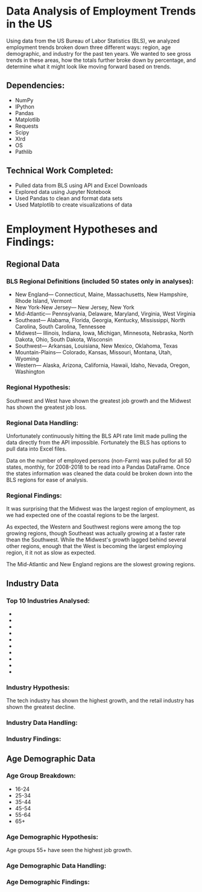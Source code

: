 # Data Analysis of Employment Trends in the US

Using data from the US Bureau of Labor Statistics (BLS), we analyzed employment trends broken down three different ways: region, age demographic, and industry for the past ten years. We wanted to see gross trends in these areas, how the totals further broke down by percentage, and determine what it might look like moving forward based on trends. 

## Dependencies: 
- NumPy
- IPython
- Pandas
- Matplotlib
- Requests
- Scipy
- Xlrd
- OS
- Pathlib

## Technical Work Completed:
- Pulled data from BLS using API and Excel Downloads
- Explored data using Jupyter Notebook
- Used Pandas to clean and format data sets
- Used Matplotlib to create visualizations of data

# Employment Hypotheses and Findings: 
## Regional Data
### BLS Regional Definitions (included 50 states only in analyses): 
- New England— Connecticut, Maine, Massachusetts, New Hampshire, Rhode Island, Vermont
- New York-New Jersey— New Jersey, New York
- Mid-Atlantic— Pennsylvania, Delaware, Maryland, Virginia, West Virginia
- Southeast— Alabama, Florida, Georgia, Kentucky, Mississippi, North Carolina, South Carolina, Tennessee
- Midwest— Illinois, Indiana, Iowa, Michigan, Minnesota, Nebraska, North Dakota, Ohio, South Dakota,  Wisconsin
- Southwest— Arkansas, Louisiana, New Mexico, Oklahoma, Texas
- Mountain-Plains— Colorado, Kansas, Missouri, Montana, Utah, Wyoming
- Western— Alaska, Arizona, California, Hawaii, Idaho, Nevada, Oregon, Washington

### Regional Hypothesis: 
Southwest and West have shown the greatest job growth and the Midwest has shown the greatest job loss.

### Regional Data Handling: 
Unfortunately continuously hitting the BLS API rate limit made pulling the data directly from the API impossible. Fortunately the BLS has options to pull data into Excel files. 

Data on the number of employed persons (non-Farm) was pulled for all 50 states, monthly, for 2008-2018 to be read into a Pandas DataFrame. Once the states information was cleaned the data could be broken down into the BLS regions for ease of analysis. 

### Regional Findings: 
It was surprising that the Midwest was the largest region of employment, as we had expected one of the coastal regions to be the largest. 

As expected, the Western and Southwest regions were among the top growing regions, though Southeast was actually growing at a faster rate thean the Southwest. While the Midwest's growth lagged behind several other regions, enough that the West is becoming the largest employing region, it it not as slow as expected. 

The Mid-Atlantic and New England regions are the slowest growing regions. 

## Industry Data
### Top 10 Industries Analysed: 
- 
- 
- 
- 
- 
- 
- 
- 
- 
- 
### Industry Hypothesis: 
The tech industry has shown the highest growth, and the retail industry has shown the greatest decline.

### Industry Data Handling: 

### Industry Findings: 

## Age Demographic Data
### Age Group Breakdown: 
- 16-24
- 25-34
- 35-44
- 45-54
- 55-64
- 65+

### Age Demographic Hypothesis: 
Age groups 55+ have seen the highest job growth.

### Age Demographic Data Handling: 

### Age Demographic Findings: 

